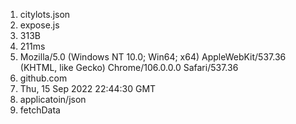 1. citylots.json  
2. expose.js
3. 313B
4. 211ms
5. Mozilla/5.0 (Windows NT 10.0; Win64; x64) AppleWebKit/537.36 (KHTML, like Gecko) Chrome/106.0.0.0 Safari/537.36  
6. github.com
7. Thu, 15 Sep 2022 22:44:30 GMT  
8. applicatoin/json
9. fetchData